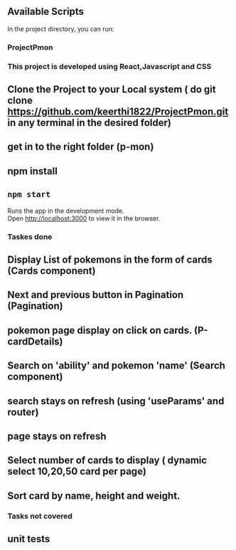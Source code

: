 ## Available Scripts

In the project directory, you can run:

### ProjectPmon

### This project is developed using React,Javascript and CSS

## Clone the Project to your Local system ( do git clone https://github.com/keerthi1822/ProjectPmon.git in any terminal in the desired folder)

## get in to the right folder (p-mon)

## npm install

## `npm start`

Runs the app in the development mode.\
Open [http://localhost:3000](http://localhost:3000) to view it in the browser.

### Taskes done

## Display List of pokemons in the form of cards (Cards component)

## Next and previous button in Pagination (Pagination)

## pokemon page display on click on cards. (P-cardDetails)

## Search on 'ability' and pokemon 'name' (Search component)

## search stays on refresh (using 'useParams' and router)

## page stays on refresh

## Select number of cards to display ( dynamic select 10,20,50 card per page)

## Sort card by name, height and weight.

### Tasks not covered

## unit tests
